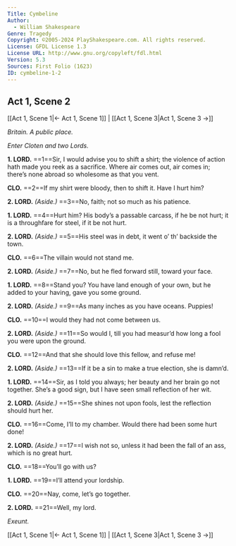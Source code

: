 ```yaml
---
Title: Cymbeline
Author: 
  - William Shakespeare
Genre: Tragedy
Copyright: ©2005-2024 PlayShakespeare.com. All rights reserved.
License: GFDL License 1.3
License URL: http://www.gnu.org/copyleft/fdl.html
Version: 5.3
Sources: First Folio (1623)
ID: cymbeline-1-2
---
```


## Act 1, Scene 2
[[Act 1, Scene 1|← Act 1, Scene 1]] | [[Act 1, Scene 3|Act 1, Scene 3 →]]

*Britain. A public place.*

*Enter Cloten and two Lords.*

**1. LORD.**
==1==Sir, I would advise you to shift a shirt; the violence of action hath made you reek as a sacrifice. Where air comes out, air comes in; there’s none abroad so wholesome as that you vent.

**CLO.**
==2==If my shirt were bloody, then to shift it. Have I hurt him?

**2. LORD.**
*(Aside.)*
==3==No, faith; not so much as his patience.

**1. LORD.**
==4==Hurt him? His body’s a passable carcass, if he be not hurt; it is a throughfare for steel, if it be not hurt.

**2. LORD.**
*(Aside.)*
==5==His steel was in debt, it went o’ th’ backside the town.

**CLO.**
==6==The villain would not stand me.

**2. LORD.**
*(Aside.)*
==7==No, but he fled forward still, toward your face.

**1. LORD.**
==8==Stand you? You have land enough of your own, but he added to your having, gave you some ground.

**2. LORD.**
*(Aside.)*
==9==As many inches as you have oceans. Puppies!

**CLO.**
==10==I would they had not come between us.

**2. LORD.**
*(Aside.)*
==11==So would I, till you had measur’d how long a fool you were upon the ground.

**CLO.**
==12==And that she should love this fellow, and refuse me!

**2. LORD.**
*(Aside.)*
==13==If it be a sin to make a true election, she is damn’d.

**1. LORD.**
==14==Sir, as I told you always; her beauty and her brain go not together. She’s a good sign, but I have seen small reflection of her wit.

**2. LORD.**
*(Aside.)*
==15==She shines not upon fools, lest the reflection should hurt her.

**CLO.**
==16==Come, I’ll to my chamber. Would there had been some hurt done!

**2. LORD.**
*(Aside.)*
==17==I wish not so, unless it had been the fall of an ass, which is no great hurt.

**CLO.**
==18==You’ll go with us?

**1. LORD.**
==19==I’ll attend your lordship.

**CLO.**
==20==Nay, come, let’s go together.

**2. LORD.**
==21==Well, my lord.

*Exeunt.*

[[Act 1, Scene 1|← Act 1, Scene 1]] | [[Act 1, Scene 3|Act 1, Scene 3 →]]